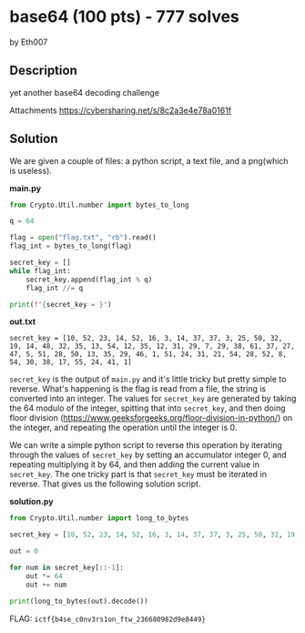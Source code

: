 # base64 (100 pts) - 777 solves

by Eth007

## Description

yet another base64 decoding challenge

Attachments
https://cybersharing.net/s/8c2a3e4e78a0161f

## Solution

We are given a couple of files: a python script, a text file, and a png(which is useless).

**main.py**

```python
from Crypto.Util.number import bytes_to_long

q = 64

flag = open("flag.txt", "rb").read()
flag_int = bytes_to_long(flag)

secret_key = []
while flag_int:
    secret_key.append(flag_int % q)
    flag_int //= q

print(f"{secret_key = }")
```

**out.txt**

```text
secret_key = [10, 52, 23, 14, 52, 16, 3, 14, 37, 37, 3, 25, 50, 32, 19, 14, 48, 32, 35, 13, 54, 12, 35, 12, 31, 29, 7, 29, 38, 61, 37, 27, 47, 5, 51, 28, 50, 13, 35, 29, 46, 1, 51, 24, 31, 21, 54, 28, 52, 8, 54, 30, 38, 17, 55, 24, 41, 1]
```

`secret_key` is the output of `main.py` and it's little tricky but pretty simple to reverse. What's happening is the flag is read from a file, the string is converted into an integer. The values for `secret_key` are generated by taking the 64 modulo of the integer, spitting that into `secret_key`, and then doing floor division (<https://www.geeksforgeeks.org/floor-division-in-python/>) on the integer, and repeating the operation until the integer is 0.

We can write a simple python script to reverse this operation by iterating through the values of `secret_key` by setting an accumulator integer 0, and repeating multiplying it by 64, and then adding the current value in `secret_key`. The one tricky part is that `secret_key` must be iterated in reverse. That gives us the following solution script.

**solution.py**

```python
from Crypto.Util.number import long_to_bytes

secret_key = [10, 52, 23, 14, 52, 16, 3, 14, 37, 37, 3, 25, 50, 32, 19, 14, 48, 32, 35, 13, 54, 12, 35, 12, 31, 29, 7, 29, 38, 61, 37, 27, 47, 5, 51, 28, 50, 13, 35, 29, 46, 1, 51, 24, 31, 21, 54, 28, 52, 8, 54, 30, 38, 17, 55, 24, 41, 1]

out = 0

for num in secret_key[::-1]:
    out *= 64
    out += num

print(long_to_bytes(out).decode())
```

FLAG: `ictf{b4se_c0nv3rs1on_ftw_236680982d9e8449}`